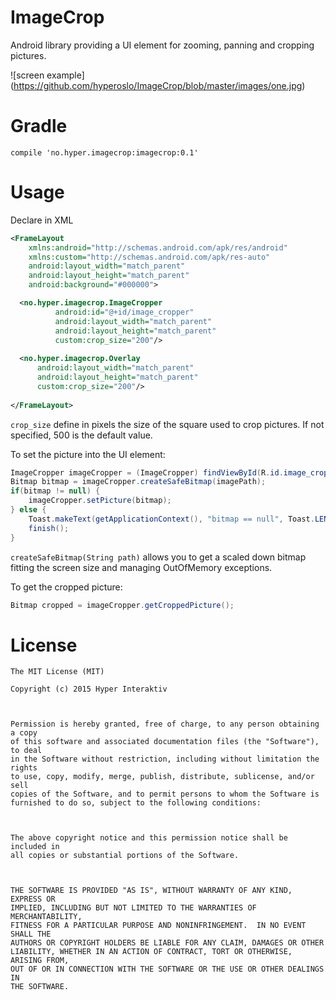 # ImageCrop
Android library providing a UI element for zooming, panning and cropping pictures.

![screen example]
(https://github.com/hyperoslo/ImageCrop/blob/master/images/one.jpg)

# Gradle
`compile 'no.hyper.imagecrop:imagecrop:0.1'`

# Usage
Declare in XML

```xml
<FrameLayout
    xmlns:android="http://schemas.android.com/apk/res/android"
    xmlns:custom="http://schemas.android.com/apk/res-auto"
    android:layout_width="match_parent"
    android:layout_height="match_parent"
    android:background="#000000">

  <no.hyper.imagecrop.ImageCropper
          android:id="@+id/image_cropper"
          android:layout_width="match_parent"
          android:layout_height="match_parent"
          custom:crop_size="200"/>
  
  <no.hyper.imagecrop.Overlay
      android:layout_width="match_parent"
      android:layout_height="match_parent"
      custom:crop_size="200"/>
      
</FrameLayout>
```
`crop_size` define in pixels the size of the square used to crop pictures. If not specified, 500 is the default value.

To set the picture into the UI element:
```Java
ImageCropper imageCropper = (ImageCropper) findViewById(R.id.image_cropper);
Bitmap bitmap = imageCropper.createSafeBitmap(imagePath);
if(bitmap != null) {
    imageCropper.setPicture(bitmap);
} else {
    Toast.makeText(getApplicationContext(), "bitmap == null", Toast.LENGTH_LONG).show();
    finish();
}
```
`createSafeBitmap(String path)` allows you to get a scaled down bitmap fitting the screen size and managing OutOfMemory exceptions.  

To get the cropped picture:
```Java
Bitmap cropped = imageCropper.getCroppedPicture();
```

# License
```
The MIT License (MIT)

Copyright (c) 2015 Hyper Interaktiv



Permission is hereby granted, free of charge, to any person obtaining a copy
of this software and associated documentation files (the "Software"), to deal
in the Software without restriction, including without limitation the rights
to use, copy, modify, merge, publish, distribute, sublicense, and/or sell
copies of the Software, and to permit persons to whom the Software is
furnished to do so, subject to the following conditions:



The above copyright notice and this permission notice shall be included in
all copies or substantial portions of the Software.



THE SOFTWARE IS PROVIDED "AS IS", WITHOUT WARRANTY OF ANY KIND, EXPRESS OR
IMPLIED, INCLUDING BUT NOT LIMITED TO THE WARRANTIES OF MERCHANTABILITY,
FITNESS FOR A PARTICULAR PURPOSE AND NONINFRINGEMENT.  IN NO EVENT SHALL THE
AUTHORS OR COPYRIGHT HOLDERS BE LIABLE FOR ANY CLAIM, DAMAGES OR OTHER
LIABILITY, WHETHER IN AN ACTION OF CONTRACT, TORT OR OTHERWISE, ARISING FROM,
OUT OF OR IN CONNECTION WITH THE SOFTWARE OR THE USE OR OTHER DEALINGS IN
THE SOFTWARE.
```
